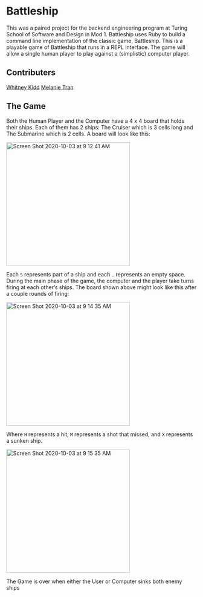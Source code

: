 # Battleship

This was a paired project for the backend engineering program at Turing School of Software and Design in Mod 1. Battleship uses Ruby to build a command line implementation of the classic game, Battleship. This is a playable game of Battleship that runs in a REPL interface. The game will allow a single human player to play against a (simplistic) computer player.

## Contributers

[Whitney Kidd](https://github.com/whitneykidd)
[Melanie Tran](https://github.com/melatran)

## The Game
Both the Human Player and the Computer have a 4 x 4 board that holds their ships. Each of them has 2 ships: The Cruiser which is 3 cells long and The Submarine which is 2 cells. A board will look like this:

<img width="327" alt="Screen Shot 2020-10-03 at 9 12 41 AM" src="https://user-images.githubusercontent.com/59414750/94995024-a812d700-0558-11eb-90d4-b499f46c9c1d.png">

Each `S` represents part of a ship and each `.` represents an empty space. During the main phase of the game, the computer and the player take turns firing at each other’s ships. The board shown above might look like this after a couple rounds of firing:

<img width="327" alt="Screen Shot 2020-10-03 at 9 14 35 AM" src="https://user-images.githubusercontent.com/59414750/94995055-de505680-0558-11eb-8bcb-58fe08eafe7b.png">

Where `H` represents a hit, `M` represents a shot that missed, and `X` represents a sunken ship.

<img width="327" alt="Screen Shot 2020-10-03 at 9 15 35 AM" src="https://user-images.githubusercontent.com/59414750/94995087-00e26f80-0559-11eb-94a6-5d3c8ab24b59.png">

The Game is over when either the User or Computer sinks both enemy ships
